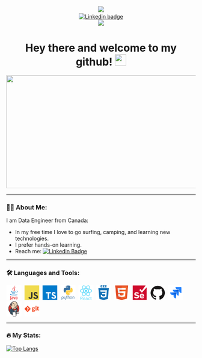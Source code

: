 <div id="header" align="center">
  <img src="https://media.giphy.com/media/5eLDrEaRGHegx2FeF2/giphy.gif" width="200"/>
  
  <div id="badges">
  <a href="https://www.linkedin.com/in/theodor-oprea-7a2a73197/">
    <img src="https://img.shields.io/badge/LinkedIn-blue?logo=linkedin&logoColor=white" alt="Linkedin badge"/>
  </a>
  </div>
  <img src="https://komarev.com/ghpvc/?username=Theodoroprea"/>
  
  <h1>
  Hey there and welcome to my github!
  <img src="https://media.giphy.com/media/hvRJCLFzcasrR4ia7z/giphy.gif" width="30px" height="30px"/>
</h1>
</div>

<div align="center">
  <img src="https://media.giphy.com/media/dWesBcTLavkZuG35MI/giphy.gif" width="600" height="300"/>
</div>

---

### :man_technologist: About Me:

I am Data Engineer from Canada:
- In my free time I love to go surfing, camping, and learning new technologies.
- I prefer hands-on learning.
- Reach me: [![Linkedin Badge](https://img.shields.io/badge/-LinkedIn-blue?style=flat&logo=Linkedin&logoColor=white)](https://www.linkedin.com/in/theodor-oprea-7a2a73197/)

---

### :hammer_and_wrench: Languages and Tools:

<div>
  <img src="https://github.com/devicons/devicon/blob/master/icons/java/java-original-wordmark.svg" title="Java" alt="Java" width="40" height="40"/>&nbsp;
  <img src="https://github.com/devicons/devicon/blob/master/icons/javascript/javascript-original.svg" title="JavaScript" alt="JavaScript" width="40" height="40"/>&nbsp;
  <img src="https://github.com/devicons/devicon/blob/master/icons/typescript/typescript-original.svg" title="TypeScript" alt="TypeScript" width="40" height="40"/>&nbsp;
  <img src="https://github.com/devicons/devicon/blob/master/icons/python/python-original-wordmark.svg" title="Python" alt="Python" width="40" height="40"/>&nbsp;
  <img src="https://github.com/devicons/devicon/blob/master/icons/react/react-original-wordmark.svg" title="React" alt="React" width="40" height="40"/>&nbsp;
  <img src="https://github.com/devicons/devicon/blob/master/icons/css3/css3-plain-wordmark.svg"  title="CSS3" alt="CSS" width="40" height="40"/>&nbsp;
  <img src="https://github.com/devicons/devicon/blob/master/icons/html5/html5-original.svg" title="HTML5" alt="HTML" width="40" height="40"/>&nbsp;
  <img src="https://github.com/devicons/devicon/blob/master/icons/selenium/selenium-original.svg" title="Selenium" alt="Selenium" width="40" height="40"/>&nbsp; 
  <img src="https://github.com/devicons/devicon/blob/master/icons/github/github-original.svg" title="Github" alt="github" width="40" height="40"/>&nbsp;
  <img src="https://github.com/devicons/devicon/blob/master/icons/jira/jira-original.svg" title="Jira" alt="Jira" width="40" height="40"/>&nbsp;
  <img src="https://github.com/devicons/devicon/blob/master/icons/jenkins/jenkins-original.svg" title="Jenkins" alt="jenkins" width="40" height="40"/>&nbsp;
  <img src="https://github.com/devicons/devicon/blob/master/icons/git/git-plain-wordmark.svg" title="Git" alt="git" width="40" height="40"/>&nbsp;
</div>

---

### :fire: My Stats:

[![Top Langs](https://github-readme-stats.vercel.app/api/top-langs/?username=Theodoroprea&layout=compact&theme=vision-friendly-dark)](https://github.com/anuraghazra/github-readme-stats)
